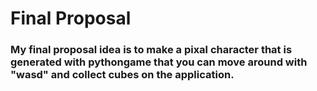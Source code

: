 # Final Proposal

### My final proposal idea is to make a pixal character that is generated with pythongame that you can move around with "wasd" and collect cubes on the application.
